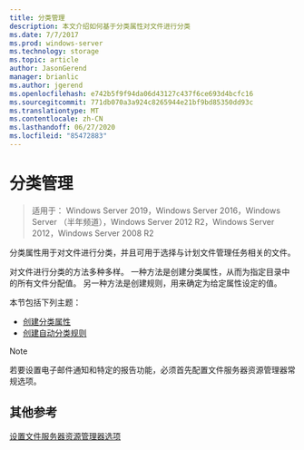 ```yaml
---
title: 分类管理
description: 本文介绍如何基于分类属性对文件进行分类
ms.date: 7/7/2017
ms.prod: windows-server
ms.technology: storage
ms.topic: article
author: JasonGerend
manager: brianlic
ms.author: jgerend
ms.openlocfilehash: e742b5f9f94da06d43127c437f6ce693d4bcfc16
ms.sourcegitcommit: 771db070a3a924c8265944e21bf9bd85350dd93c
ms.translationtype: MT
ms.contentlocale: zh-CN
ms.lasthandoff: 06/27/2020
ms.locfileid: "85472883"
---
```

# <a name="classification-management"></a>分类管理

> 适用于： Windows Server 2019，Windows Server 2016，Windows Server （半年频道），Windows Server 2012 R2，Windows Server 2012，Windows Server 2008 R2

分类属性用于对文件进行分类，并且可用于选择与计划文件管理任务相关的文件。

对文件进行分类的方法多种多样。 一种方法是创建分类属性，从而为指定目录中的所有文件分配值。 另一种方法是创建规则，用来确定为给定属性设定的值。

本节包括下列主题：

-   [创建分类属性](create-classification-property.md)
-   [创建自动分类规则](create-automatic-classification-rule.md)


> [!Note]
> 若要设置电子邮件通知和特定的报告功能，必须首先配置文件服务器资源管理器常规选项。


## <a name="additional-references"></a>其他参考

[设置文件服务器资源管理器选项](setting-file-server-resource-manager-options.md)